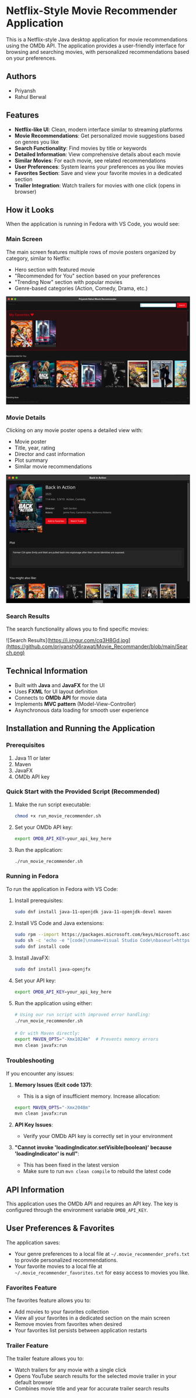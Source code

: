 # Netflix-Style Movie Recommender Application

This is a Netflix-style Java desktop application for movie recommendations using the OMDb API. The application provides a user-friendly interface for browsing and searching movies, with personalized recommendations based on your preferences.

## Authors

- Priyansh
- Rahul Berwal

## Features

- **Netflix-like UI**: Clean, modern interface similar to streaming platforms
- **Movie Recommendations**: Get personalized movie suggestions based on genres you like
- **Search Functionality**: Find movies by title or keywords
- **Detailed Information**: View comprehensive details about each movie
- **Similar Movies**: For each movie, see related recommendations
- **User Preferences**: System learns your preferences as you like movies
- **Favorites Section**: Save and view your favorite movies in a dedicated section
- **Trailer Integration**: Watch trailers for movies with one click (opens in browser)

## How it Looks

When the application is running in Fedora with VS Code, you would see:

### Main Screen
The main screen features multiple rows of movie posters organized by category, similar to Netflix:
- Hero section with featured movie
- "Recommended for You" section based on your preferences
- "Trending Now" section with popular movies
- Genre-based categories (Action, Comedy, Drama, etc.)

![Main Screen](https://github.com/priyansh06rawat/Movie_Recommander/blob/main/Main_Screen.png)

### Movie Details
Clicking on any movie poster opens a detailed view with:
- Movie poster
- Title, year, rating
- Director and cast information
- Plot summary
- Similar movie recommendations

![Movie Details](https://github.com/priyansh06rawat/Movie_Recommander/blob/main/movie_detail.png)

### Search Results
The search functionality allows you to find specific movies:

![Search Results](https://i.imgur.com/cq3H8Gd.jpg](https://github.com/priyansh06rawat/Movie_Recommander/blob/main/Search.png)

## Technical Information

- Built with **Java** and **JavaFX** for the UI
- Uses **FXML** for UI layout definition
- Connects to **OMDb API** for movie data
- Implements **MVC pattern** (Model-View-Controller)
- Asynchronous data loading for smooth user experience

## Installation and Running the Application

### Prerequisites
1. Java 11 or later
2. Maven
3. JavaFX
4. OMDb API key

### Quick Start with the Provided Script (Recommended)

1. Make the run script executable:
   ```bash
   chmod +x run_movie_recommender.sh
   ```

2. Set your OMDb API key:
   ```bash
   export OMDB_API_KEY=your_api_key_here
   ```

3. Run the application:
   ```bash
   ./run_movie_recommender.sh
   ```

### Running in Fedora

To run the application in Fedora with VS Code:

1. Install prerequisites:
   ```bash
   sudo dnf install java-11-openjdk java-11-openjdk-devel maven
   ```

2. Install VS Code and Java extensions:
   ```bash
   sudo rpm --import https://packages.microsoft.com/keys/microsoft.asc
   sudo sh -c 'echo -e "[code]\nname=Visual Studio Code\nbaseurl=https://packages.microsoft.com/yumrepos/vscode\nenabled=1\ngpgcheck=1\ngpgkey=https://packages.microsoft.com/keys/microsoft.asc" > /etc/yum.repos.d/vscode.repo'
   sudo dnf install code
   ```
   
3. Install JavaFX:
   ```bash
   sudo dnf install java-openjfx
   ```

4. Set your API key:
   ```bash
   export OMDB_API_KEY=your_api_key_here
   ```

5. Run the application using either:
   ```bash
   # Using our run script with improved error handling:
   ./run_movie_recommender.sh
   
   # Or with Maven directly:
   export MAVEN_OPTS="-Xmx1024m"  # Prevents memory errors
   mvn clean javafx:run
   ```

### Troubleshooting
If you encounter any issues:

1. **Memory Issues (Exit code 137)**: 
   - This is a sign of insufficient memory. Increase allocation:
   ```bash
   export MAVEN_OPTS="-Xmx2048m"
   mvn clean javafx:run
   ```

2. **API Key Issues**:
   - Verify your OMDb API key is correctly set in your environment

3. **"Cannot invoke 'loadingIndicator.setVisible(boolean)' because 'loadingIndicator' is null"**:
   - This has been fixed in the latest version
   - Make sure to run `mvn clean compile` to rebuild the latest code

## API Information

This application uses the OMDb API and requires an API key.
The key is configured through the environment variable `OMDB_API_KEY`.

## User Preferences & Favorites

The application saves:
- Your genre preferences to a local file at `~/.movie_recommender_prefs.txt` to provide personalized recommendations.
- Your favorite movies to a local file at `~/.movie_recommender_favorites.txt` for easy access to movies you like.

### Favorites Feature
The favorites feature allows you to:
- Add movies to your favorites collection
- View all your favorites in a dedicated section on the main screen
- Remove movies from favorites when desired
- Your favorites list persists between application restarts

### Trailer Feature
The trailer feature allows you to:
- Watch trailers for any movie with a single click
- Opens YouTube search results for the selected movie trailer in your default browser
- Combines movie title and year for accurate trailer search results
